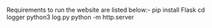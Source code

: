 Requirements to run the website are listed below:-
pip install Flask
cd logger
python3 log.py
<New terminal>
python -m http.server
